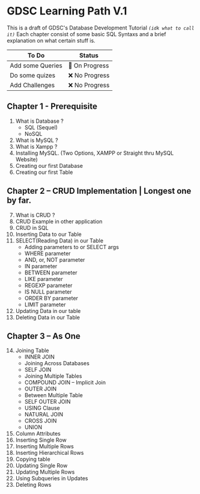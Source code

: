 # GDSC Learning Path V.1
This is a draft of GDSC's Database Development Tutorial <i>`(idk what to call it)`</i>
Each chapter consist of some basic SQL Syntaxs and a brief explanation on what certain stuff is.


| To Do | Status |
| ------ | ------ |
| Add some Queries | 🔄 On Progress |
| Do some quizes | ❌ No Progress |
| Add Challenges | ❌ No Progress |

## Chapter 1 - Prerequisite
1.	What is Database ?
    - SQL (Sequel)
    - NoSQL
2.	What is MySQL ?
3.	What is Xampp ?
4.	Installing MySQL. (Two Options, XAMPP or Straight thru MySQL Website)
5.	Creating our first Database
6.	Creating our first Table
## Chapter 2 – CRUD Implementation | Longest one by far.
7.	What is CRUD ?
8.	CRUD Example in other application
9.	CRUD in SQL
10.	Inserting Data to our Table
11.	SELECT(Reading Data) in our Table
	  - Adding parameters to or SELECT args
	  - WHERE parameter
	  - AND, or, NOT parameter
    - IN parameter
    - BETWEEN parameter
    - LIKE parameter
    - REGEXP parameter
    -	IS NULL parameter
    -	ORDER BY parameter
	  - LIMIT parameter
12. Updating Data in our table 
13. Deleting Data in our Table
## Chapter 3 – As One
14.	Joining Table 
	  - INNER JOIN
	  - Joining Across Databases
	  - SELF JOIN
	  - Joining Multiple Tables
	  - COMPOUND JOIN – Implicit Join
	  - OUTER JOIN
	  - Between Multiple Table 
	  - SELF OUTER JOIN
	  - USING Clause
	  - NATURAL JOIN
	  - CROSS JOIN
	  - UNION
15.	Column Attributes
16.	Inserting Single Row
17.	Inserting Multiple Rows
18.	Inserting Hierarchical Rows
19.	Copying table
20.	Updating Single Row
21.	Updating Multiple Rows
22.	Using Subqueries in Updates
23.	Deleting Rows
